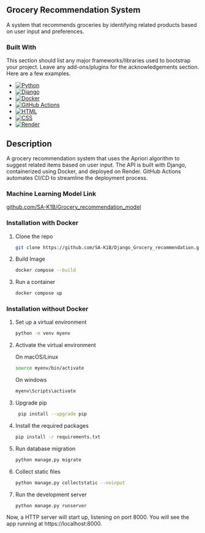 

<!-- ABOUT THE PROJECT -->
## Grocery Recommendation System
A system that recommends groceries by identifying related products based on user input and preferences.


### Built With

This section should list any major frameworks/libraries used to bootstrap your project. Leave any add-ons/plugins for the acknowledgements section. Here are a few examples.

* [![Python][Python.img]][Python-url]
* [![Django][Django.img]][Django-url]
* [![Docker][Docker.img]][Docker-url]
* [![GitHub Actions][GitHubActions.img]][GitHubActions-url]
* [![HTML][HTML.img]][HTML-url]
* [![CSS][CSS.img]][CSS-url]
* [![Render][Render.img]][Render-url] 





<!-- GETTING STARTED -->
## Description
A grocery recommendation system that uses the Apriori algorithm to suggest related items based on user input. The API is built with Django, containerized using Docker, and deployed on Render. GitHub Actions automates CI/CD to streamline the deployment process.
### Machine Learning Model Link

[github.com/SA-K1B/Grocery_recommendation_model](https://github.com/SA-K1B/Grocery_recommendation_model)

### Installation with Docker


1. Clone the repo
   ```sh
   git clone https://github.com/SA-K1B/Django_Grocery_recommendation.git
   ```
2. Build Image 
   ```sh
   docker compose --build
   ```
3. Run a container
   ```sh
   docker compose up
   ```   
### Installation without Docker


1.  Set up a virtual environment
    ```sh
    python -m venv myenv
    ```
2. Activate the virtual environment  
  
    On macOS/Linux
    ```sh
    source myenv/bin/activate
    ```
     On windows
     ```sh
     myenv\Scripts\activate

     ```
3.  Upgrade pip
    ```sh
     pip install --upgrade pip

     ```
4.  Install the required packages

    ```sh
    pip install -r requirements.txt
    ```
5.  Run database migration
    ```sh
    python manage.py migrate

    ```
6. Collect static files

   ```sh
   python manage.py collectstatic --noinput
   ```
7. Run the development server

   ```sh
   python manage.py runserver
   ```


Now, a HTTP server will start up, listening on port 8000. You will see the app running at https://localhost:8000.



<!-- MARKDOWN LINKS & IMAGES -->
<!-- https://www.markdownguide.org/basic-syntax/#reference-style-links -->
[contributors-shield]: https://img.shields.io/github/contributors/othneildrew/Best-README-Template.svg?style=for-the-badge
[CSS-url]: https://www.w3.org/Style/CSS/Overview.en.html
[CSS.img]: https://img.shields.io/badge/CSS-1572B6?style=for-the-badge&logo=css3&logoColor=white
[HTML-url]: https://html.spec.whatwg.org/
[HTML.img]: https://img.shields.io/badge/HTML-E34F26?style=for-the-badge&logo=html5&logoColor=white
[Python-url]: https://www.python.org/
[Python.img]: https://img.shields.io/badge/Python-3776AB?style=for-the-badge&logo=python&logoColor=white
[Django-url]: https://www.djangoproject.com/
[Django.img]: https://img.shields.io/badge/Django-092E20?style=for-the-badge&logo=django&logoColor=white
[Docker-url]: https://www.docker.com/
[Docker.img]: https://img.shields.io/badge/Docker-2496ED?style=for-the-badge&logo=docker&logoColor=white
[GitHubActions-url]: https://github.com/features/actions
[GitHubActions.img]: https://img.shields.io/badge/GitHub_Actions-2088FF?style=for-the-badge&logo=github-actions&logoColor=white
[Render-url]: https://render.com/
[Render.img]: https://img.shields.io/badge/Render-46E3B7?style=for-the-badge&logo=render&logoColor=white